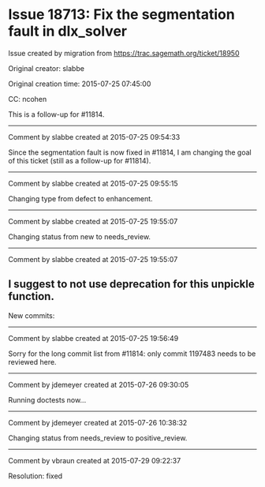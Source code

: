# Issue 18713: Fix the segmentation fault in dlx_solver

Issue created by migration from https://trac.sagemath.org/ticket/18950

Original creator: slabbe

Original creation time: 2015-07-25 07:45:00

CC:  ncohen

This is a follow-up for #11814.


---

Comment by slabbe created at 2015-07-25 09:54:33

Since the segmentation fault is now fixed in #11814, I am changing the goal of this ticket (still as a follow-up for #11814).


---

Comment by slabbe created at 2015-07-25 09:55:15

Changing type from defect to enhancement.


---

Comment by slabbe created at 2015-07-25 19:55:07

Changing status from new to needs_review.


---

Comment by slabbe created at 2015-07-25 19:55:07

I suggest to not use deprecation for this unpickle function.
----
New commits:


---

Comment by slabbe created at 2015-07-25 19:56:49

Sorry for the long commit list from #11814: only commit ​1197483 needs to be reviewed here.


---

Comment by jdemeyer created at 2015-07-26 09:30:05

Running doctests now...


---

Comment by jdemeyer created at 2015-07-26 10:38:32

Changing status from needs_review to positive_review.


---

Comment by vbraun created at 2015-07-29 09:22:37

Resolution: fixed
